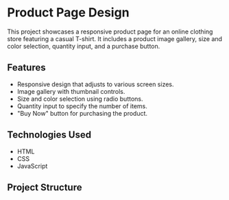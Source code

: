 # Product Page Design

This project showcases a responsive product page for an online clothing store featuring a casual T-shirt. It includes a product image gallery, size and color selection, quantity input, and a purchase button.

## Features

- Responsive design that adjusts to various screen sizes.
- Image gallery with thumbnail controls.
- Size and color selection using radio buttons.
- Quantity input to specify the number of items.
- "Buy Now" button for purchasing the product.

## Technologies Used

- HTML
- CSS
- JavaScript

## Project Structure

